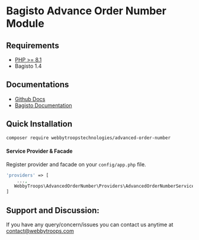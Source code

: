 # Bagisto Advance Order Number Module

## Requirements
- [PHP >= 8.1](http://php.net/)
- Bagisto 1.4 

## Documentations
- [Github Docs](https://github.com/bagisto/bagisto)
- [Bagisto Documentation](https://devdocs.bagisto.com/1.x/packages/)

## Quick Installation

```bash
composer require webbytroopstechnologies/advanced-order-number
```
#### Service Provider & Facade 

Register provider and facade on your `config/app.php` file.
```php
'providers' => [
    ...,
   WebbyTroops\AdvancedOrderNumber\Providers\AdvancedOrderNumberServiceProvider::class
]

```
## Support and Discussion:
If you have any query/concern/issues you can contact us anytime at
contact@webbytroops.com
